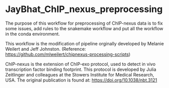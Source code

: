 # JayBhat_ChIP_nexus_preprocessing

The purpose of this workflow for preprocessing of ChIP-nexus data is to fix some issues, add rules to the snakemake workflow and put all the workflow in the conda environment. 

This workflow is the modification of pipeline orginally developed by Melanie Weilert and Jeff Johnston. (Reference: https://github.com/mlweilert/chipnexus-processing-scripts)

ChIP-nexus is the extension of ChIP-exo protocol, used to detect in vivo transcription factor binding footprint. This protocol is developed by Julia Zeitlinger and colleagues at the
Stowers Institute for Medical Research, USA. The original publication is found at: https://doi.org/10.1038/nbt.3121
